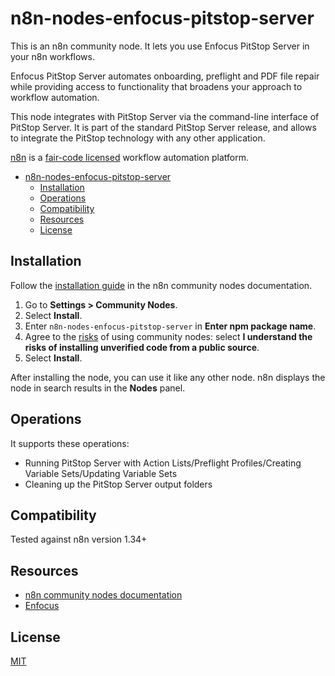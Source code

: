 # n8n-nodes-enfocus-pitstop-server

This is an n8n community node. It lets you use Enfocus PitStop Server in your n8n workflows.

Enfocus PitStop Server automates onboarding, preflight and PDF file repair while providing access to functionality that broadens your approach to workflow automation.

This node integrates with PitStop Server via the command-line interface of PitStop Server. It is part of the standard PitStop Server release, and allows to integrate the PitStop technology with any other application.

[n8n](https://n8n.io/) is a [fair-code licensed](https://docs.n8n.io/reference/license/) workflow automation platform.

- [n8n-nodes-enfocus-pitstop-server](#n8n-nodes-enfocus-pitstop-server)
	- [Installation](#installation)
	- [Operations](#operations)
	- [Compatibility](#compatibility)
	- [Resources](#resources)
	- [License](#license)

## Installation

Follow the [installation guide](https://docs.n8n.io/integrations/community-nodes/installation/) in the n8n community nodes documentation.

1. Go to **Settings > Community Nodes**.
2. Select **Install**.
3. Enter `n8n-nodes-enfocus-pitstop-server` in **Enter npm package name**.
4. Agree to the [risks](https://docs.n8n.io/integrations/community-nodes/risks/) of using community nodes: select **I understand the risks of installing unverified code from a public source**.
5. Select **Install**.

After installing the node, you can use it like any other node. n8n displays the node in search results in the **Nodes** panel.

## Operations

It supports these operations:

- Running PitStop Server with Action Lists/Preflight Profiles/Creating Variable Sets/Updating Variable Sets
- Cleaning up the PitStop Server output folders

## Compatibility

Tested against n8n version 1.34+

## Resources

* [n8n community nodes documentation](https://docs.n8n.io/integrations/community-nodes/)
* [Enfocus](https://www.enfocus.com/)
  
## License

[MIT](https://github.com/n8n-io/n8n-nodes-starter/blob/master/LICENSE.md)
